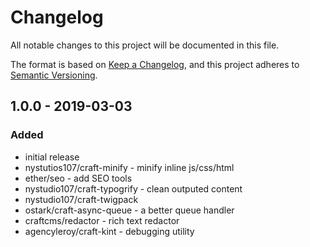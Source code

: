 # Changelog
All notable changes to this project will be documented in this file.

The format is based on [Keep a Changelog](https://keepachangelog.com/en/1.0.0/),
and this project adheres to [Semantic Versioning](https://semver.org/spec/v2.0.0.html).

## 1.0.0 - 2019-03-03
### Added
- initial release
- nystutios107/craft-minify - minify inline js/css/html
- ether/seo - add SEO tools
- nystudio107/craft-typogrify - clean outputed content
- nystudio107/craft-twigpack
- ostark/craft-async-queue - a better queue handler
- craftcms/redactor - rich text redactor
- agencyleroy/craft-kint - debugging utility